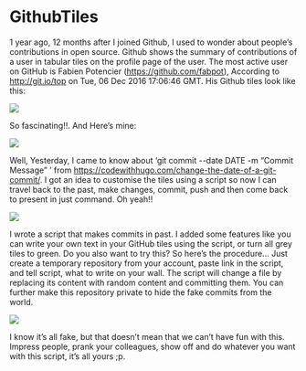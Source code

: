 # GithubTiles
1 year ago, 12 months after I joined Github, I used to wonder about people’s contributions in open source. Github shows the summary of contributions of a user in tabular tiles on the profile page of the user. The most active user on GitHub is Fabien Potencier (https://github.com/fabpot), According to http://git.io/top on Tue, 06 Dec 2016 17:06:46 GMT. His Github tiles look like this:

![](https://miro.medium.com/max/700/1*qhctLmVp8jw-tNb3u2-njw.png)

So fascinating!!. And Here’s mine:

![](https://miro.medium.com/max/700/1*fV-ODVNVMi-y2tpNmy1DhQ.png)

Well, Yesterday, I came to know about ‘git commit --date DATE -m “Commit Message” ’ from https://codewithhugo.com/change-the-date-of-a-git-commit/. I got an idea to customise the tiles using a script so now I can travel back to the past, make changes, commit, push and then come back to present in just command. Oh yeah!!

![](https://miro.medium.com/max/674/1*lmMoQDwZyqNYt0JpWuOG5A.png)

I wrote a script that makes commits in past. I added some features like you can write your own text in your GitHub tiles using the script, or turn all grey tiles to green. Do you also want to try this? So here’s the procedure...
Just create a temporary repository from your account, paste link in the script, and tell script, what to write on your wall. The script will change a file by replacing its content with random content and committing them. You can further make this repository private to hide the fake commits from the world.


![](https://miro.medium.com/max/700/1*mIWl1K0RID-OP4TiJrrp-w.png)

I know it’s all fake, but that doesn’t mean that we can’t have fun with this. Impress people, prank your colleagues, show off and do whatever you want with this script, it’s all yours ;p.
